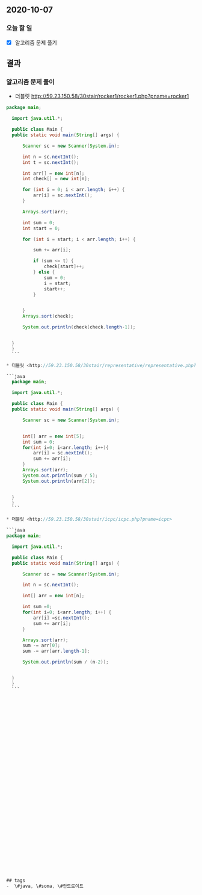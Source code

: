## 2020-10-07

### 오늘 할 일

  - [x] 알고리즘 문제 풀기
 
## 결과

### 알고리즘 문제 풀이
  * 더블릿 <http://59.23.150.58/30stair/rocker1/rocker1.php?pname=rocker1>
  ```java
  package main;

    import java.util.*;

    public class Main {
    public static void main(String[] args) {

        Scanner sc = new Scanner(System.in);

        int n = sc.nextInt();
        int t = sc.nextInt();

        int arr[] = new int[n];
        int check[] = new int[n];

        for (int i = 0; i < arr.length; i++) {
            arr[i] = sc.nextInt();
        }

        Arrays.sort(arr);

        int sum = 0;
        int start = 0;

        for (int i = start; i < arr.length; i++) {

            sum += arr[i];

            if (sum <= t) {
                check[start]++;
            } else {
                sum = 0;
                i = start;
                start++;
            }


        }
        Arrays.sort(check);

        System.out.println(check[check.length-1]);


    }
    }
    ```

  * 더블릿 <http://59.23.150.58/30stair/representative/representative.php?pname=representative>
  
  ```java
    package main;

    import java.util.*;

    public class Main {
    public static void main(String[] args) {

        Scanner sc = new Scanner(System.in);


        int[] arr = new int[5];
        int sum = 0;
        for(int i=0; i<arr.length; i++){
            arr[i] = sc.nextInt();
            sum += arr[i];
        }
        Arrays.sort(arr);
        System.out.println(sum / 5);
        System.out.println(arr[2]);


    }
    }
    ```

  * 더블릿 <http://59.23.150.58/30stair/icpc/icpc.php?pname=icpc>
  
  ```java
  package main;

    import java.util.*;

    public class Main {
    public static void main(String[] args) {

        Scanner sc = new Scanner(System.in);

        int n = sc.nextInt();

        int[] arr = new int[n];

        int sum =0;
        for(int i=0; i<arr.length; i++) {
            arr[i] =sc.nextInt();
            sum += arr[i];
        }

        Arrays.sort(arr);
        sum -= arr[0];
        sum -= arr[arr.length-1];

        System.out.println(sum / (n-2));


    }
    }
    ```
  
  
   
    
    
  














  














## tags
-  \#java, \#soma, \#안드로이드

